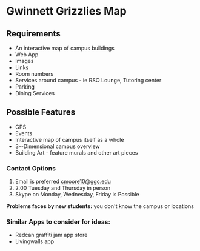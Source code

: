 Gwinnett Grizzlies Map
======

## Requirements
* An interactive map of campus buildings
* Web App
* Images
* Links
* Room numbers
* Services around campus - ie RSO Lounge, Tutoring center
* Parking
* Dining Services

## Possible Features
* GPS
* Events
* Interactive map of campus itself as a whole
* 3--Dimensional campus overview
* Building Art - feature murals and other art pieces

### Contact Options
1. Email is preferred cmoore10@ggc.edu
2. 2:00 Tuesday and Thursday in person
3. Skype on Monday, Wednesday, Friday is Possible

**Problems faces by new students:** you don't know the campus or locations

### Similar Apps to consider for ideas:
* Redcan graffiti jam app store
* Livingwalls app
